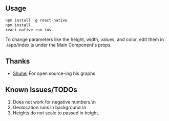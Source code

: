 ## Usage
```js
npm install -g react-native
npm install
react-native run-ios
```

To change parameters like the height, width, values, and color, edit them in ./app/index.js under the Main Component's props.

## Thanks

- [Shuhei](https://github.com/shuhei) For open source-ing his graphs

## Known Issues/TODOs

1) Does not work for negative numbers.\n
2) Geolocation runs in background.\n
3) Heights do not scale to passed in height.